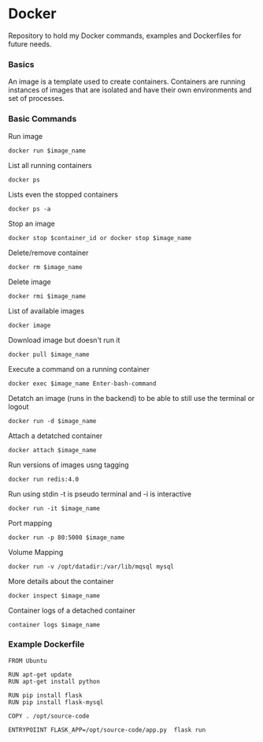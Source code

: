 # Docker
Repository to hold my Docker commands, examples and Dockerfiles for future needs.

### Basics
An image is a template used to create containers.
Containers are running instances of images that are isolated and have their own environments and set of processes.

### Basic Commands

Run image
```
docker run $image_name
```
List all running containers
```
docker ps
```
Lists even the stopped containers
```
docker ps -a
```
Stop an image
```
docker stop $container_id or docker stop $image_name
```
Delete/remove container
```
docker rm $image_name
```
Delete image
```
docker rmi $image_name
```
List of available images
```
docker image
```
Download image but doesn't run it
```
docker pull $image_name
```
Execute a command on a running container
```
docker exec $image_name Enter-bash-command
```
Detatch an image (runs in the backend) to be able to still use the terminal or logout
```
docker run -d $image_name
```
Attach a detatched container
```
docker attach $image_name
```
Run versions of images usng tagging
```
docker run redis:4.0
```
Run using stdin -t is pseudo terminal and -i is interactive
```
docker run -it $image_name
```
Port mapping
```
docker run -p 80:5000 $image_name
```
Volume Mapping
```
docker run -v /opt/datadir:/var/lib/mqsql mysql
```
More details about the container
```
docker inspect $image_name
```
Container logs of a detached container
```
container logs $image_name
```

### Example Dockerfile
```
FROM Ubuntu

RUN apt-get update
RUN apt-get install python

RUN pip install flask
RUN pip install flask-mysql

COPY . /opt/source-code

ENTRYPOIINT FLASK_APP=/opt/source-code/app.py  flask run
